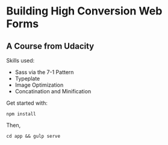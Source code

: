 # Building High Conversion Web Forms
## A Course from Udacity

Skills used:
* Sass via the 7-1 Pattern
* Typeplate
* Image Optimization
* Concatination and Minification

Get started with:
```
npm install
```

Then,
```
cd app && gulp serve
```
